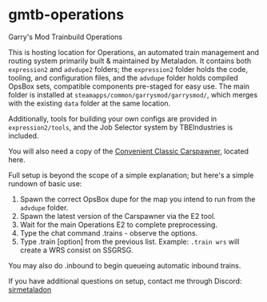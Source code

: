 # gmtb-operations
Garry's Mod Trainbuild Operations

This is hosting location for Operations, an automated train management and routing system primarily built & maintained by Metaladon. It contains both `expression2` and `advdupe2` folders; the `expression2` folder holds the code, tooling, and configuration files, and the `advdupe` folder holds compiled OpsBox sets, compatible components pre-staged for easy use. The main folder is installed at `steamapps/common/garrysmod/garrysmod/`, which merges with the existing `data` folder at the same location.

Additionally, tools for building your own configs are provided in `expression2/tools`, and the Job Selector system by TBEIndustries is included.

You will also need a copy of the [Convenient Classic Carspawner](https://github.com/SirMetaladon/convenient-classic-carspawner), located here.


Full setup is beyond the scope of a simple explanation; but here's a simple rundown of basic use:

1. Spawn the correct OpsBox dupe for the map you intend to run from the `advdupe` folder.
2. Spawn the latest version of the Carspawner via the E2 tool.
3. Wait for the main Operations E2 to complete preprocessing.
4. Type the chat command .trains - observe the options.
5. Type .train [option] from the previous list. Example: `.train wrs` will create a WRS consist on SSGRSG.

You may also do .inbound to begin queueing automatic inbound trains.

If you have additional questions on setup, contact me through Discord: [sirmetaladon](discordapp.com/users/sirmetaladon)
